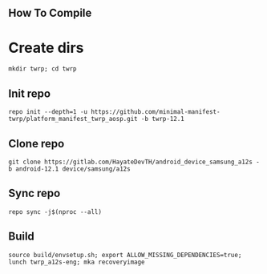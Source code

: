 ## How To Compile

# Create dirs
```
mkdir twrp; cd twrp
```

## Init repo
```
repo init --depth=1 -u https://github.com/minimal-manifest-twrp/platform_manifest_twrp_aosp.git -b twrp-12.1
```

## Clone repo
```
git clone https://gitlab.com/HayateDevTH/android_device_samsung_a12s -b android-12.1 device/samsung/a12s
```
## Sync repo
```
repo sync -j$(nproc --all)
```
## Build
```
source build/envsetup.sh; export ALLOW_MISSING_DEPENDENCIES=true; lunch twrp_a12s-eng; mka recoveryimage
```
